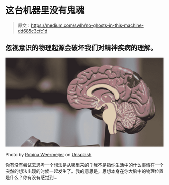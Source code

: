 # 这台机器里没有鬼魂

> 原文：<https://medium.com/swlh/no-ghosts-in-this-machine-dd685c3cfc1d>

## 忽视意识的物理起源会破坏我们对精神疾病的理解。

![](img/034a5fd0ca79a8c41655029c031e68c8.png)

Photo by [Robina Weermeijer](https://unsplash.com/@averey?utm_source=medium&utm_medium=referral) on [Unsplash](https://unsplash.com?utm_source=medium&utm_medium=referral)

你有没有尝试去思考一个想法是从哪里来的？我不是指你生活中的什么事情在一个突然的想法出现的时候一起发生了。我的意思是，思想本身在你大脑中的物理位置是什么？你有没有感觉到…